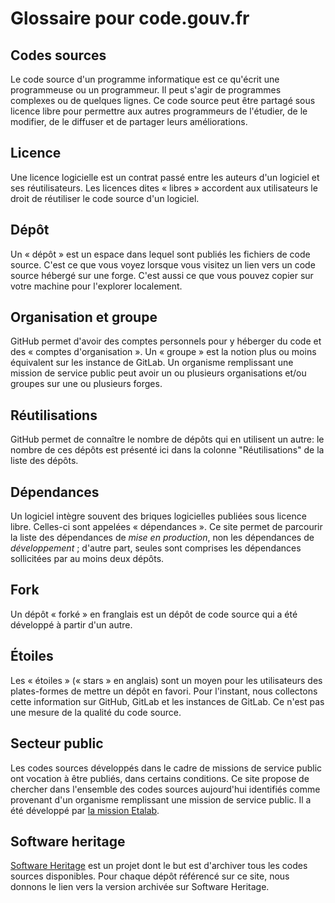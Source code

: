 # Glossaire pour code.gouv.fr

## Codes sources

Le code source d'un programme informatique est ce qu'écrit une
programmeuse ou un programmeur.  Il peut s'agir de programmes
complexes ou de quelques lignes. Ce code source peut être partagé sous
licence libre pour permettre aux autres programmeurs de l'étudier, de
le modifier, de le diffuser et de partager leurs améliorations.

## Licence

Une licence logicielle est un contrat passé entre les auteurs d'un
logiciel et ses réutilisateurs.  Les licences dites « libres »
accordent aux utilisateurs le droit de réutiliser le code source d'un
logiciel.

## Dépôt

Un « dépôt » est un espace dans lequel sont publiés les fichiers de
code source. C'est ce que vous voyez lorsque vous visitez un lien vers
un code source hébergé sur une forge. C'est aussi ce que vous pouvez
copier sur votre machine pour l'explorer localement.

## Organisation et groupe

GitHub permet d'avoir des comptes personnels pour y héberger du code
et des « comptes d'organisation ».  Un « groupe » est la notion plus
ou moins équivalent sur les instance de GitLab.  Un organisme
remplissant une mission de service public peut avoir un ou plusieurs
organisations et/ou groupes sur une ou plusieurs forges.

## Réutilisations

GitHub permet de connaître le nombre de dépôts qui en utilisent un
autre: le nombre de ces dépôts est présenté ici dans la colonne
"Réutilisations" de la liste des dépôts.

## Dépendances

Un logiciel intègre souvent des briques logicielles publiées sous
licence libre.  Celles-ci sont appelées « dépendances ».  Ce site
permet de parcourir la liste des dépendances de *mise en production*,
non les dépendances de *développement* ; d'autre part, seules sont
comprises les dépendances sollicitées par au moins deux dépôts.

## Fork

Un dépôt « forké » en franglais est un dépôt de code source qui a été
développé à partir d'un autre.

## Étoiles

Les « étoiles » (« stars » en anglais) sont un moyen pour les
utilisateurs des plates-formes de mettre un dépôt en favori.  Pour
l'instant, nous collectons cette information sur GitHub, GitLab et les
instances de GitLab.  Ce n'est pas une mesure de la qualité du code
source.

## Secteur public

Les codes sources développés dans le cadre de missions de service
public ont vocation à être publiés, dans certains conditions. Ce site
propose de chercher dans l'ensemble des codes sources aujourd'hui
identifiés comme provenant d'un organisme remplissant une mission de
service public. Il a été développé par [la mission
Etalab](https://www.etalab.gouv.fr/).

## Software heritage

[Software Heritage](https://www.softwareheritage.org) est un projet
dont le but est d'archiver tous les codes sources disponibles.  Pour
chaque dépôt référencé sur ce site, nous donnons le lien vers la
version archivée sur Software Heritage.




